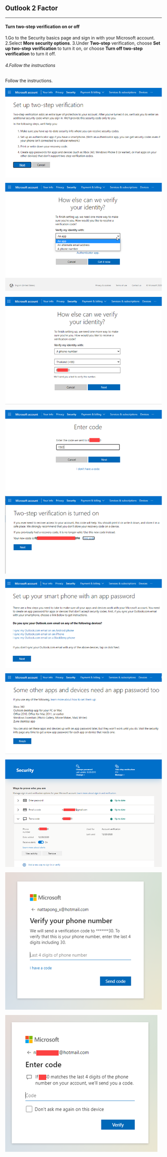 ## Outlook 2 Factor
---

#### Turn two-step verification on or off
1.Go to the Security basics page and sign in with your Microsoft account.
2.Select **More security options**.
3.Under **Two-step** verification, choose **Set up two-step verification** to turn it on, or choose **Turn off two-step verification** to turn it off.
###### 4.Follow the instructions

Follow the instructions.

![pig 1](img/setup.png)

![pig 1](img/setup2.png)

![pig 1](img/verify_phone.png)

![pig 1](img/entercode.png)

![pig 1](img/turnonkey.png)

![pig 1](img/sync.png)

![pig 1](img/finish.png)

![pig 1](img/view.png)

![pig 1](img/verify1.png)

![pig 1](img/verify2.png)